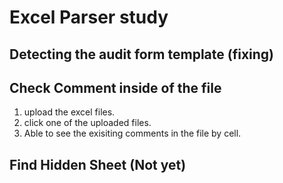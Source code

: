 # Excel Parser study

## Detecting the audit form template (fixing)

## Check Comment inside of the file

1. upload the excel files.
2. click one of the uploaded files.
3. Able to see the exisiting comments in the file by cell.

## Find Hidden Sheet (Not yet)
